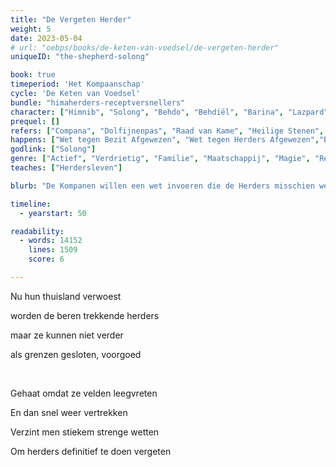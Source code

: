 ```yaml
---
title: "De Vergeten Herder"
weight: 5
date: 2023-05-04
# url: "oebps/books/de-keten-van-voedsel/de-vergeten-herder"
uniqueID: "the-shepherd-solong"

book: true
timeperiod: 'Het Kompaanschap'
cycle: 'De Keten van Voedsel'
bundle: "himaherders-receptversnellers"
character: ["Himnib", "Solong", "Behdo", "Behdiël", "Barina", "Lazpard", "Hirdi"]
prequel: []
refers: ["Compana", "Dolfijnenpas", "Raad van Kame", "Heilige Stenen", "Magica", "Traferia", "Gallo", "Hemelse Bloemen", "Hemelvoorwerpen", "Aparantrivier"]
happens: ["Wet tegen Bezit Afgewezen", "Wet tegen Herders Afgewezen","Berenkompanen Stoppen", "Ontstaan Herdershond"]
godlink: ["Solong"]
genre: ["Actief", "Verdrietig", "Familie", "Maatschappij", "Magie", "Reizen", "Educatief", "Tussendoortje"]
teaches: ["Herdersleven"]

blurb: "De Kompanen willen een wet invoeren die de Herders misschien wel laat uitsterven. Himnib racet naar de Raad om zijn tegenstem te geven, maar verdachte tegenslagen maken het lastig op tijd te komen."

timeline:
  - yearstart: 50

readability:
  - words: 14152
    lines: 1509
    score: 6

---
```


Nu hun thuisland verwoest

worden de beren trekkende herders

maar ze kunnen niet verder

als grenzen gesloten, voorgoed

&nbsp;

Gehaat omdat ze velden leegvreten

En dan snel weer vertrekken

Verzint men stiekem strenge wetten

Om herders definitief te doen vergeten